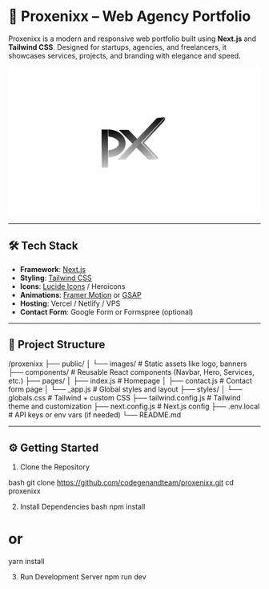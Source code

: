 # 🚀 Proxenixx – Web Agency Portfolio

Proxenixx is a modern and responsive web portfolio built using **Next.js** and **Tailwind CSS**. Designed for startups, agencies, and freelancers, it showcases services, projects, and branding with elegance and speed.

![Proxenixx Banner](public/images/proxima.png)

---

## 🛠 Tech Stack

- **Framework**: [Next.js](https://nextjs.org/)
- **Styling**: [Tailwind CSS](https://tailwindcss.com/)
- **Icons**: [Lucide Icons](https://lucide.dev/) / Heroicons
- **Animations**: [Framer Motion](https://www.framer.com/motion/) or [GSAP](https://greensock.com/gsap/)
- **Hosting**: Vercel / Netlify / VPS
- **Contact Form**: Google Form or Formspree (optional)

---

## 📂 Project Structure
/proxenixx
├── public/
│ └── images/ # Static assets like logo, banners
├── components/ # Reusable React components (Navbar, Hero, Services, etc.)
├── pages/
│ ├── index.js # Homepage
│ ├── contact.js # Contact form page
│ └── _app.js # Global styles and layout
├── styles/
│ └── globals.css # Tailwind + custom CSS
├── tailwind.config.js # Tailwind theme and customization
├── next.config.js # Next.js config
├── .env.local # API keys or env vars (if needed)
└── README.md

---

## ⚙️ Getting Started

1. Clone the Repository

bash
git clone https://github.com/codegenandteam/proxenixx.git
cd proxenixx

2. Install Dependencies
bash
npm install
# or
yarn install


3. Run Development Server
   npm run dev
